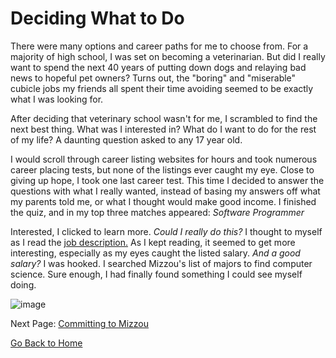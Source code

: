 # Deciding What to Do

There were many options and career paths for me to choose from. For a majority of high school, I was set on becoming a veterinarian. But did I really want to spend the next 40 years of putting down dogs and relaying bad news to hopeful pet owners? Turns out, the "boring" and "miserable" cubicle jobs my friends all spent their time avoiding seemed to be exactly what I was looking for.

After deciding that veterinary school wasn't for me, I scrambled to find the next best thing. What was I interested in? What do I want to do for the rest of my life? A daunting question asked to any 17 year old. 

I would scroll through career listing websites for hours and took numerous career placing tests, but none of the listings ever caught my eye. Close to giving up hope, I took one last career test. This time I decided to answer the questions with what I really wanted, instead of basing my answers off what my parents told me, or what I thought would make good income. I finished the quiz, and in my top three matches appeared: *Software Programmer*

Interested, I clicked to learn more. *Could I really do this?* I thought to myself as I read the [job description.](https://www.herzing.edu/description/computer-programmer) As I kept reading, it seemed to get more interesting, especially as my eyes caught the listed salary. *And a good salary?* I was hooked. I searched Mizzou's list of majors to find computer science. Sure enough, I had finally found something I could see myself doing. 

![image](https://assets.onthehub.com/attachments/15/e9adeca3-0c29-de11-a497-0030485a8df0/823c98af-04d1-4730-87ab-ac87822c5196.jpg)



Next Page: [Committing to Mizzou](page3.md)

[Go Back to Home](README.md)
